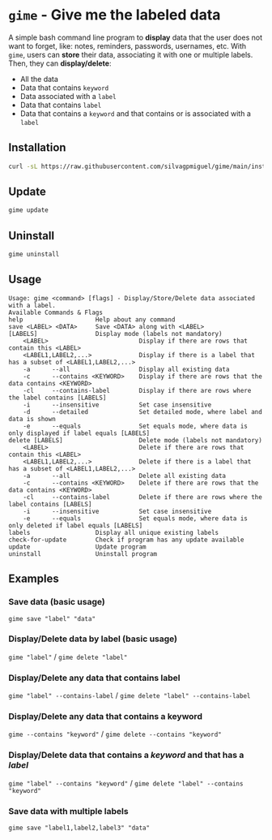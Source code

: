 # `gime` - Give me the labeled data

A simple bash command line program to **display** data that the user does not want to forget, like: notes, reminders, passwords, usernames, etc.
With `gime`, users can **store** their data, associating it with one or multiple labels. Then, they can **display/delete**:
- All the data
- Data that contains `keyword`
- Data associated with a `label`
- Data that contains `label`
- Data that contains a `keyword` and that contains or is associated with a `label`

## Installation
```bash
curl -sL https://raw.githubusercontent.com/silvagpmiguel/gime/main/install | sudo bash
```

## Update
```bash
gime update
```
## Uninstall
```bash
gime uninstall
```
## Usage
```
Usage: gime <command> [flags] - Display/Store/Delete data associated with a label.
Available Commands & Flags
help                    Help about any command
save <LABEL> <DATA>     Save <DATA> along with <LABEL>
[LABELS]                Display mode (labels not mandatory)
    <LABEL>                         Display if there are rows that contain this <LABEL> 
    <LABEL1,LABEL2,...>             Display if there is a label that has a subset of <LABEL1,LABEL2,...>
    -a      --all                   Display all existing data
    -c      --contains <KEYWORD>    Display if there are rows that the data contains <KEYWORD>
    -cl     --contains-label        Display if there are rows where the label contains [LABELS]
    -i      --insensitive           Set case insensitive
    -d      --detailed              Set detailed mode, where label and data is shown
    -e      --equals                Set equals mode, where data is only displayed if label equals [LABELS]
delete [LABELS]                     Delete mode (labels not mandatory)
    <LABEL>                         Delete if there are rows that contain this <LABEL>
    <LABEL1,LABEL2,...>             Delete if there is a label that has a subset of <LABEL1,LABEL2,...>
    -a      --all                   Delete all existing data
    -c      --contains <KEYWORD>    Delete if there are rows that the data contains <KEYWORD>
    -cl     --contains-label        Delete if there are rows where the label contains [LABELS]
    -i      --insensitive           Set case insensitive
    -e      --equals                Set equals mode, where data is only deleted if label equals [LABELS]
labels                  Display all unique existing labels
check-for-update        Check if program has any update available
update                  Update program
uninstall               Uninstall program
```

## Examples

### Save data (basic usage)
`gime save "label" "data"`
### Display/Delete data by label (basic usage)
`gime "label"` / `gime delete "label"`

### Display/Delete any data that contains label
`gime "label" --contains-label` / `gime delete "label" --contains-label`

### Display/Delete any data that contains a keyword
`gime --contains "keyword"` / `gime delete --contains "keyword"` 
### Display/Delete data that contains a *keyword* and that has a *label*
`gime "label" --contains "keyword"` / `gime delete "label" --contains "keyword"` 

### Save data with multiple labels
`gime save "label1,label2,label3" "data"`
